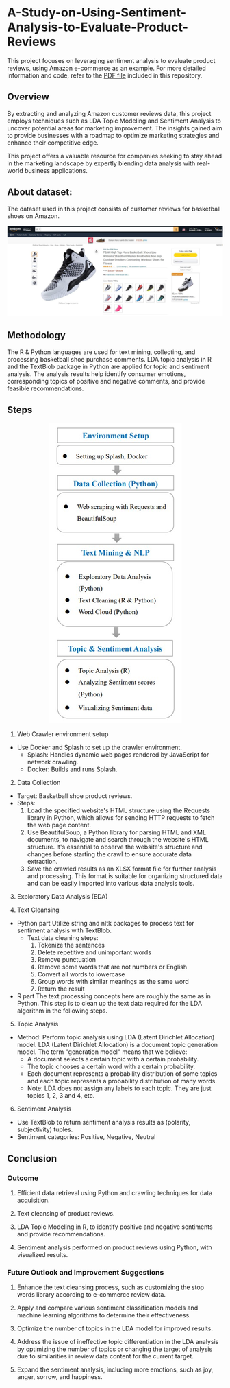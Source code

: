 # A-Study-on-Using-Sentiment-Analysis-to-Evaluate-Product-Reviews   
This project focuses on leveraging sentiment analysis to evaluate product reviews, using Amazon e-commerce as an example. For more detailed information and code, refer to the [PDF file](https://github.com/KuanlinBilly/A-Study-on-Using-Sentiment-Analysis-to-Evaluate-Product-Reviews/blob/main/A%20Study%20on%20Using%20Sentiment%20Analysis%20to%20Evaluate%20Product%20Reviews%20%E2%80%94Take%20Amazon%20E-commerce%20as%20an%20example.pdf) included in this repository.

## Overview
By extracting and analyzing Amazon customer reviews data, this project employs techniques such as LDA Topic Modeling and Sentiment Analysis to uncover potential areas for marketing improvement. The insights gained aim to provide businesses with a roadmap to optimize marketing strategies and enhance their competitive edge.

This project offers a valuable resource for companies seeking to stay ahead in the marketing landscape by expertly blending data analysis with real-world business applications.

## About dataset:
The dataset used in this project consists of customer reviews for basketball shoes on Amazon.

<div align=center>
<img src="https://github.com/KuanlinBilly/A-Study-on-Using-Sentiment-Analysis-to-Evaluate-Product-Reviews/blob/main/img-folder/shoes.jpg">
</div>

## Methodology 
The R & Python languages are used for text mining, collecting, and processing basketball shoe purchase comments. LDA topic analysis in R and the TextBlob package in Python are applied for topic and sentiment analysis. The analysis results help identify consumer emotions, corresponding topics of positive and negative comments, and provide feasible recommendations.

## Steps

<div align=center>
<img src="https://github.com/KuanlinBilly/A-Study-on-Using-Sentiment-Analysis-to-Evaluate-Product-Reviews/blob/main/img-folder/Process.jpg">
</div>

1. Web Crawler environment setup
* Use Docker and Splash to set up the crawler environment.
    * Splash: Handles dynamic web pages rendered by JavaScript for network crawling.
    * Docker: Builds and runs Splash.

2. Data Collection
* Target: Basketball shoe product reviews.
* Steps:
    1. Load the specified website's HTML structure using the Requests library in Python, which allows for sending HTTP requests to fetch the web page content.
    2. Use BeautifulSoup, a Python library for parsing HTML and XML documents, to navigate and search through the website's HTML structure. It's essential to observe the website's structure and changes before starting the crawl to ensure accurate data extraction.
    3. Save the crawled results as an XLSX format file for further analysis and processing. This format is suitable for organizing structured data and can be easily imported into various data analysis tools.

3. Exploratory Data Analysis (EDA)

4. Text Cleansing
* Python part
    Utilize string and nltk packages to process text for sentiment analysis with TextBlob.
    * Text data cleaning steps:
        1. Tokenize the sentences
        2. Delete repetitive and unimportant words
        3. Remove punctuation
        4. Remove some words that are not numbers or English
        5. Convert all words to lowercase
        6. Group words with similar meanings as the same word 
        7. Return the result
* R part
    The text processing concepts here are roughly the same as in Python. This step is to clean up the text data required for the LDA algorithm in the following steps.

5. Topic Analysis
* Method: Perform topic analysis using LDA (Latent Dirichlet Allocation) model.
LDA (Latent Dirichlet Allocation) is a document topic generation model. The term "generation model" means that we believe:
    * A document selects a certain topic with a certain probability.
    * The topic chooses a certain word with a certain probability.
    * Each document represents a probability distribution of some topics and each topic represents a probability distribution of many words.
    * Note: LDA does not assign any labels to each topic. They are just topics 1, 2, 3 and 4, etc.
    
6. Sentiment Analysis
* Use TextBlob to return sentiment analysis results as (polarity, subjectivity) tuples.
* Sentiment categories: Positive, Negative, Neutral


## Conclusion
### Outcome
1. Efficient data retrieval using Python and crawling techniques for data acquisition.

2. Text cleansing of product reviews.
3. LDA Topic Modeling in R, to identify positive and negative sentiments and provide recommendations.   
 
4. Sentiment analysis performed on product reviews using Python, with visualized results.

### Future Outlook and Improvement Suggestions
1. Enhance the text cleansing process, such as customizing the stop words library according to e-commerce review data.

2. Apply and compare various sentiment classification models and machine learning algorithms to determine their effectiveness.

3. Optimize the number of topics in the LDA model for improved results.

4. Address the issue of ineffective topic differentiation in the LDA analysis by optimizing the number of topics or changing the target of analysis due to similarities in review data content for the current target.

5. Expand the sentiment analysis, including more emotions, such as joy, anger, sorrow, and happiness.
